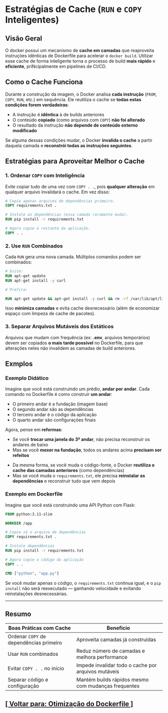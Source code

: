 # Estratégias de Cache (`RUN` e `COPY` Inteligentes)

## Visão Geral

O docker possui um mecanismo de **cache em camadas** que reaproveita instruções idênticas de Dockerfile para acelerar o `docker build`. Utilizar esse cache de forma inteligente torna o processo de build **mais rápido** e **eficiente**, priNcipalmente em pipelines de CI/CD.

## Como o Cache Funciona

Durante a construção da imagem, o Docker analisa **cada instrução** (`FROM`, `COPY`, `RUN`, etc.) em sequência. Ele reutiliza o cache se **todas estas condições forem verdadeiras**:

- A instrução é **idêntica** à de builds anteriores
- O conteúdo **copiado** (como arquivos com `COPY`) **não foi alterado**
- O resultado da instrução **não depende de conteúdo externo modificado**

Se alguma dessas condições mudar, o Docker **invalida o cache** a partir daquela camada e **reconstrói todas as instruções seguintes**.

## Estratégias para Aproveitar Melhor o Cache

### 1. Ordenar `COPY` com Inteligência

Evite copiar tudo de uma vez com `COPY . .`, pois **qualquer alteração** em qualquer arquivo invalidará o cache. Em vez disso:

```dockerfile
# Copie apenas arquivos de dependências primeiro.
COPY requirements.txt .

# Instale as dependências (essa camada raramente muda).
RUN pip install -r requirements.txt

# Agora copie o restante da aplicação.
COPY . .
```

### 2. Use `RUN` Combinados

Cada `RUN` gera uma nova camada. Múltiplos comandos podem ser combinados:

```dockerfile
# Evite:
RUN apt-get update
RUN apt-get install -y curl

# Prefira:

RUN apt-get update && apt-get install -y curl && rm -rf /var/lib/apt/lists/*
```

Isso **minimiza camadas** e evita cache desnecessário (além de economizar espaço com limpeza de cache de pacotes).

### 3. Separar Arquivos Mutáveis dos Estáticos

Arquivos que mudam com frequência (ex: **.env**, arquivos temporários) devem ser copiados **o mais tarde possível** no Dockerfile, para que alterações neles não invalidem as camadas de build anteriores.

## Exmplos

### Exemplo Didático

Imagine que você está construindo um prédio, **andar por andar**. Cada comando no Dockerfile é como construir **um andar**:

- O primeiro andar é a fundação (imagem base)
- O segundo andar são as dependências
- O terceiro andar é o código da aplicação
- O quarto andar são configurações finais

Agora, pense em **reformas**:

- Se você **trocar uma janela do 3º andar**, não precisa reconstruir os andares de baixo
- Mas se você **mexer na fundação**, todos os andares acima **precisam ser refeitos**

+ Da mesma forma, se você muda o código-fonte, o Docker **reutiliza o cache das camadas anteriores** (como dependências)
+ Mas se você muda o `requirements.txt`, ele precisa **reinstalar as dependências** e reconstruir tudo que vem depois

### Exemplo em Dockerfile



Imagine que você está construindo uma API Python com Flask:

```dockerfile
FROM python:3.11-slim

WORKDIR /app

# Copie só o arquivo de dependências
COPY requirements.txt .

# Instale dependências
RUN pip install -r requirements.txt

# Agora copie o código da aplicação
COPY . .

CMD ["python", "app.py"]
```

Se você mudar apenas o código, o `requirements.txt` continua igual, e o `pip install` não será reexecutado — ganhando velocidade e evitando reinstalações desnecessárias.

---

## Resumo

| Boas Práticas com Cache                 | Benefício                                           |
| --------------------------------------- | --------------------------------------------------- |
| Ordenar `COPY` de dependências primeiro | Aproveita camadas já construídas                    |
| Usar `RUN` combinados                   | Reduz número de camadas e melhora performance       |
| Evitar `COPY . .` no início             | Impede invalidar todo o cache por arquivos mutáveis |
| Separar código e configuração           | Mantém builds rápidos mesmo com mudanças frequentes |

## [[ Voltar para: Otimização do Dockerfile ]](./otimizacao-dockerfile.md#estrategias-cache)